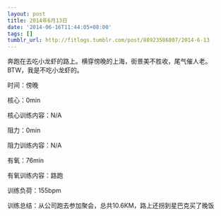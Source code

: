 ```yaml
---
layout: post
title: 2014年6月13日
date: '2014-06-16T11:44:05+08:00'
tags: []
tumblr_url: http://fitlogs.tumblr.com/post/88923586807/2014-6-13
---
```

奔跑在去吃小龙虾的路上。横穿傍晚的上海，街景美不胜收，尾气催人老。BTW，我是不吃小龙虾的。

时间：傍晚

核心：0min

核心训练内容：N/A

阻力：0min

阻力训练内容：N/A

有氧：76min

有氧训练内容：路跑

训练负荷：155bpm

训练总结：从公司跑去参加聚会，总共10.6KM，路上还拐到星巴克买了晚饭
